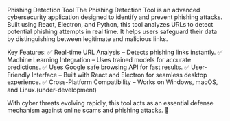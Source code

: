Phishing Detection Tool
The Phishing Detection Tool is an advanced cybersecurity application designed to identify and prevent phishing attacks. Built using React, Electron, and Python, this tool analyzes URLs to detect potential phishing attempts in real time. It helps users safeguard their data by distinguishing between legitimate and malicious links.

Key Features:
✅ Real-time URL Analysis – Detects phishing links instantly.
✅ Machine Learning Integration – Uses trained models for accurate predictions.
✅ Uses Google safe browsing API for fast results.
✅ User-Friendly Interface – Built with React and Electron for seamless desktop experience.
✅ Cross-Platform Compatibility – Works on Windows, macOS, and Linux.(under-development)

With cyber threats evolving rapidly, this tool acts as an essential defense mechanism against online scams and phishing attacks. 🚀

